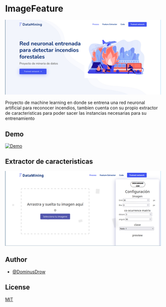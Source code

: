 # ImageFeature


![Página principal](https://raw.githubusercontent.com/DominusDrow/ImgFeature/master/assets/readme/index.png)

Proyecto de machine learning en donde se entrena una red neuronal artificial para reconocer incendios, tambíen cuenta con su propio extractor de caracteristicas para poder sacer las instancias necesarias para su entrenamiento

## Demo

[![Demo](https://image.flaticon.com/icons/png/128/61/61456.png)](https://imgfeatures.web.app/)

## Extractor de caracteristicas

![Extractor](https://raw.githubusercontent.com/DominusDrow/ImgFeature/master/assets/readme/extractor.png)

## Author

- [@DominusDrow](https://www.github.com/DominusDrow)


## License

[MIT](https://choosealicense.com/licenses/mit/)

